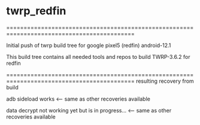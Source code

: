 # twrp_redfin
===========================================================================================

Initial push of twrp build tree for google pixel5 (redfin) android-12.1

This build tree contains all needed tools and repos to build TWRP-3.6.2 for redfin

===========================================================================================
resulting recovery from build

adb sideload works   <-- same as other recoveries available

data decrypt not working yet but is in progress...   <-- same as other recoveries available
